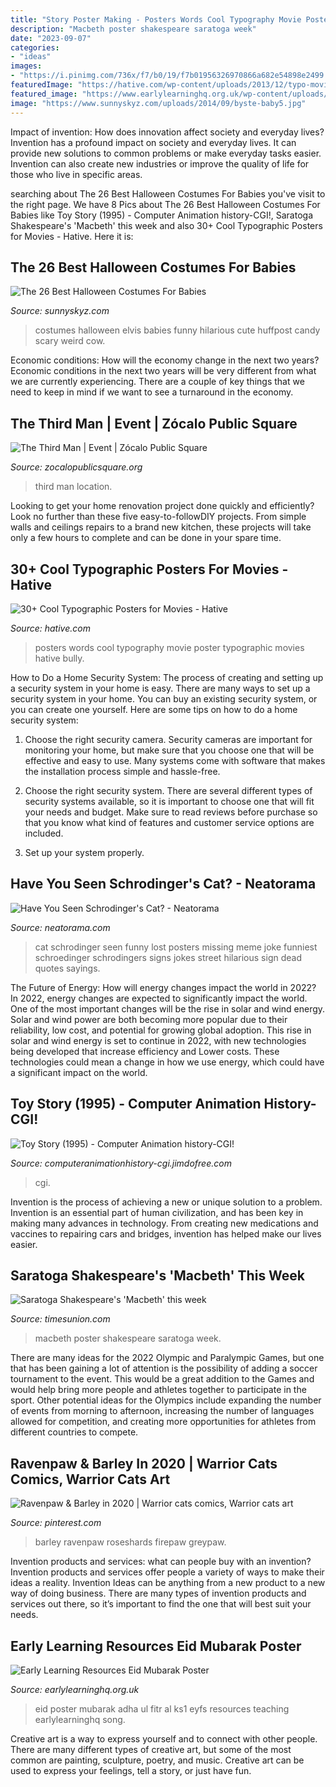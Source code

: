 ```yaml
---
title: "Story Poster Making - Posters Words Cool Typography Movie Poster Typographic Movies Hative Bully"
description: "Macbeth poster shakespeare saratoga week"
date: "2023-09-07"
categories:
- "ideas"
images:
- "https://i.pinimg.com/736x/f7/b0/19/f7b01956326970866a682e54898e2499.jpg"
featuredImage: "https://hative.com/wp-content/uploads/2013/12/typo-movie-posters/the-words-typography-movie-poster-21.jpg"
featured_image: "https://www.earlylearninghq.org.uk/wp-content/uploads/2010/10/Eid-poster-prev.jpg"
image: "https://www.sunnyskyz.com/uploads/2014/09/byste-baby5.jpg"
---
```



Impact of invention: How does innovation affect society and everyday lives?
Invention has a profound impact on society and everyday lives. It can provide new solutions to common problems or make everyday tasks easier. Invention can also create new industries or improve the quality of life for those who live in specific areas.

	

		
searching about The 26 Best Halloween Costumes For Babies you've visit to the right page. We have 8 Pics about The 26 Best Halloween Costumes For Babies like Toy Story (1995) - Computer Animation history-CGI!, Saratoga Shakespeare&#039;s &#039;Macbeth&#039; this week and also 30+ Cool Typographic Posters for Movies - Hative. Here it is:
		
    
## The 26 Best Halloween Costumes For Babies

<img loading=lazy src="https://www.sunnyskyz.com/uploads/2014/09/byste-baby5.jpg" onerror="this.onerror=null;this.src='https://tse2.mm.bing.net/th?id=OIP.6dahfQlqT3_-0DdAyjd-8gHaLC&amp;pid=15.1';" alt="The 26 Best Halloween Costumes For Babies">

_Source: sunnyskyz.com_

>costumes halloween elvis babies funny hilarious cute huffpost candy scary weird cow. 

	

Economic conditions: How will the economy change in the next two years?
Economic conditions in the next two years will be very different from what we are currently experiencing. There are a couple of key things that we need to keep in mind if we want to see a turnaround in the economy.

    
## The Third Man | Event | Zócalo Public Square

<img loading=lazy src="https://www.zocalopublicsquare.org/wp-content/uploads/2016/07/ThirdManPoster-2.jpg" onerror="this.onerror=null;this.src='https://tse3.mm.bing.net/th?id=OIP.-2FozMrvwyt6UCklrtgrWgHaK9&amp;pid=15.1';" alt="The Third Man | Event | Zócalo Public Square">

_Source: zocalopublicsquare.org_

>third man location. 

	

Looking to get your home renovation project done quickly and efficiently? Look no further than these five easy-to-followDIY projects. From simple walls and ceilings repairs to a brand new kitchen, these projects will take only a few hours to complete and can be done in your spare time.

    
## 30+ Cool Typographic Posters For Movies - Hative

<img loading=lazy src="https://hative.com/wp-content/uploads/2013/12/typo-movie-posters/the-words-typography-movie-poster-21.jpg" onerror="this.onerror=null;this.src='https://tse4.mm.bing.net/th?id=OIP.BMjaYrtswl9FjRmLdNbx3QHaKS&amp;pid=15.1';" alt="30+ Cool Typographic Posters for Movies - Hative">

_Source: hative.com_

>posters words cool typography movie poster typographic movies hative bully. 

	

How to Do a Home Security System: The process of creating and setting up a security system in your home is easy.
There are many ways to set up a security system in your home. You can buy an existing security system, or you can create one yourself. Here are some tips on how to do a home security system:
1. Choose the right security camera. Security cameras are important for monitoring your home, but make sure that you choose one that will be effective and easy to use. Many systems come with software that makes the installation process simple and hassle-free.

2. Choose the right security system. There are several different types of security systems available, so it is important to choose one that will fit your needs and budget. Make sure to read reviews before purchase so that you know what kind of features and customer service options are included.

3. Set up your system properly.

    
## Have You Seen Schrodinger&#039;s Cat? - Neatorama

<img loading=lazy src="http://www.neatorama.com/wp-content/uploads/2012/06/PQNdTKSEGUah7TGhd-JQig2.jpg" onerror="this.onerror=null;this.src='https://tse1.mm.bing.net/th?id=OIP.f55BjHb-wJutmvd4zOyWMgHaJ6&amp;pid=15.1';" alt="Have You Seen Schrodinger&#039;s Cat? - Neatorama">

_Source: neatorama.com_

>cat schrodinger seen funny lost posters missing meme joke funniest schroedinger schrodingers signs jokes street hilarious sign dead quotes sayings. 

	

The Future of Energy: How will energy changes impact the world in 2022?
In 2022, energy changes are expected to significantly impact the world. One of the most important changes will be the rise in solar and wind energy. Solar and wind power are both becoming more popular due to their reliability, low cost, and potential for growing global adoption. This rise in solar and wind energy is set to continue in 2022, with new technologies being developed that increase efficiency and Lower costs. These technologies could mean a change in how we use energy, which could have a significant impact on the world.

    
## Toy Story (1995) - Computer Animation History-CGI!

<img loading=lazy src="https://image.jimcdn.com/app/cms/image/transf/dimension=1920x10000:format=jpg/path/s4203c9b02a6fa8f1/image/i0342f4e5c9eb3ef9/version/1520016007/toy-story.jpg" onerror="this.onerror=null;this.src='https://tse4.mm.bing.net/th?id=OIP.1JRdKoV5S3zjyUtLNRW7vwHaLD&amp;pid=15.1';" alt="Toy Story (1995) - Computer Animation history-CGI!">

_Source: computeranimationhistory-cgi.jimdofree.com_

>cgi. 

	

Invention is the process of achieving a new or unique solution to a problem. Invention is an essential part of human civilization, and has been key in making many advances in technology. From creating new medications and vaccines to repairing cars and bridges, invention has helped make our lives easier.

    
## Saratoga Shakespeare&#039;s &#039;Macbeth&#039; This Week

<img loading=lazy src="https://s.hdnux.com/photos/31/07/05/6582622/3/1200x0.jpg" onerror="this.onerror=null;this.src='https://tse4.mm.bing.net/th?id=OIP.qUUPcDe6hl8kPfj4Snd28wHaLc&amp;pid=15.1';" alt="Saratoga Shakespeare&#039;s &#039;Macbeth&#039; this week">

_Source: timesunion.com_

>macbeth poster shakespeare saratoga week. 

	

There are many ideas for the 2022 Olympic and Paralympic Games, but one that has been gaining a lot of attention is the possibility of adding a soccer tournament to the event. This would be a great addition to the Games and would help bring more people and athletes together to participate in the sport. Other potential ideas for the Olympics include expanding the number of events from morning to afternoon, increasing the number of languages allowed for competition, and creating more opportunities for athletes from different countries to compete.

    
## Ravenpaw &amp; Barley In 2020 | Warrior Cats Comics, Warrior Cats Art

<img loading=lazy src="https://i.pinimg.com/736x/f7/b0/19/f7b01956326970866a682e54898e2499.jpg" onerror="this.onerror=null;this.src='https://tse4.mm.bing.net/th?id=OIP.p6OpT969k8ewxpSWgJiM_AHaJ5&amp;pid=15.1';" alt="Ravenpaw &amp; Barley in 2020 | Warrior cats comics, Warrior cats art">

_Source: pinterest.com_

>barley ravenpaw roseshards firepaw greypaw. 

	

Invention products and services: what can people buy with an invention?
Invention products and services offer people a variety of ways to make their ideas a reality. Invention Ideas can be anything from a new product to a new way of doing business. There are many types of invention products and services out there, so it’s important to find the one that will best suit your needs.

    
## Early Learning Resources Eid Mubarak Poster

<img loading=lazy src="https://www.earlylearninghq.org.uk/wp-content/uploads/2010/10/Eid-poster-prev.jpg" onerror="this.onerror=null;this.src='https://tse3.mm.bing.net/th?id=OIP.qMBK8JGEOslUOuzGdbyBqQHaFO&amp;pid=15.1';" alt="Early Learning Resources Eid Mubarak Poster">

_Source: earlylearninghq.org.uk_

>eid poster mubarak adha ul fitr al ks1 eyfs resources teaching earlylearninghq song. 

	

Creative art is a way to express yourself and to connect with other people. There are many different types of creative art, but some of the most common are painting, sculpture, poetry, and music. Creative art can be used to express your feelings, tell a story, or just have fun.


